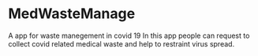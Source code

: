 # MedWasteManage
A app for waste manegement in covid 19
In this app people can request to collect covid related medical waste and help to restraint virus spread.
